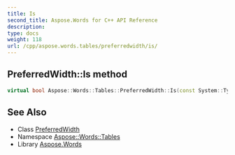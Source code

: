 ```yaml
---
title: Is
second_title: Aspose.Words for C++ API Reference
description: 
type: docs
weight: 118
url: /cpp/aspose.words.tables/preferredwidth/is/
---
```

## PreferredWidth::Is method




```cpp
virtual bool Aspose::Words::Tables::PreferredWidth::Is(const System::TypeInfo &target) const override
```

## See Also

* Class [PreferredWidth](../)
* Namespace [Aspose::Words::Tables](../../)
* Library [Aspose.Words](../../../)
